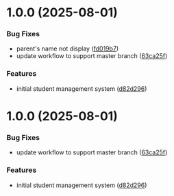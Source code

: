 # 1.0.0 (2025-08-01)


### Bug Fixes

* parent's name not display ([fd019b7](https://github.com/khanh1084/test-mini-web/commit/fd019b71a73ec32c49be245c3681aded2a36668b))
* update workflow to support master branch ([63ca25f](https://github.com/khanh1084/test-mini-web/commit/63ca25fc7c8f60dfbfb94e96cb2dfd413b06da42))


### Features

* initial student management system ([d82d296](https://github.com/khanh1084/test-mini-web/commit/d82d296ac053bdb4c414a1fe7488d73ef9f1594b))

# 1.0.0 (2025-08-01)


### Bug Fixes

* update workflow to support master branch ([63ca25f](https://github.com/khanh1084/test-mini-web/commit/63ca25fc7c8f60dfbfb94e96cb2dfd413b06da42))


### Features

* initial student management system ([d82d296](https://github.com/khanh1084/test-mini-web/commit/d82d296ac053bdb4c414a1fe7488d73ef9f1594b))
